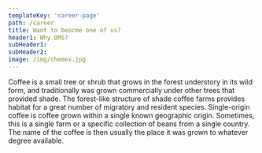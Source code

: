 ```yaml
---
templateKey: 'career-page'
path: /career
title: Want to beocme one of us?
header1: Why OMS?
subHeader1:
subHeader2:
image: /img/chemex.jpg
---
```


Coffee is a small tree or shrub that grows in the forest understory in its wild form, and traditionally was grown commercially under other trees that provided shade. The forest-like structure of shade coffee farms provides habitat for a great number of migratory and resident species. Single-origin coffee is coffee grown within a single known geographic origin. Sometimes, this is a single farm or a specific collection of beans from a single country. The name of the coffee is then usually the place it was grown to whatever degree available.
